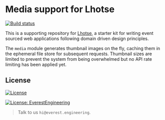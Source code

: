 # Media support for Lhotse
[![Build status](https://badge.buildkite.com/c9836e3fcc16b33997fa98a23bd25a5687b292c15788b3f1dd.svg)](https://buildkite.com/everest-engineering/lhotse-media)

This is a supporting repository for [Lhotse](https://github.com/everest-engineering/lhotse), a starter kit for writing event sourced web applications following domain driven design principles.

The `media` module generates thumbnail images on the fly, caching them in the ephemeral file store for 
subsequent requests. Thumbnail sizes are limited to prevent the system from being overwhelmed but no API rate limiting 
has been applied yet.


## License
[![License](https://img.shields.io/badge/License-Apache%202.0-blue.svg)](https://opensource.org/licenses/Apache-2.0)

[![License: EverestEngineering](https://img.shields.io/badge/Copyright%20%C2%A9-EVERESTENGINEERING-blue)](https://everest.engineering)

>Talk to us `hi@everest.engineering`.
